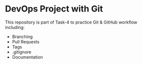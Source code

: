 # DevOps Project with Git

This repository is part of Task-4 to practice Git & GitHub workflow including:
- Branching
- Pull Requests
- Tags
- .gitignore
- Documentation